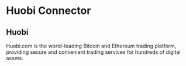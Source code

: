 # Huobi Connector

## Huobi
Huobi.com is the world-leading Bitcoin and Ethereum trading platform, providing secure and convenient trading services for hundreds of digital assets.
